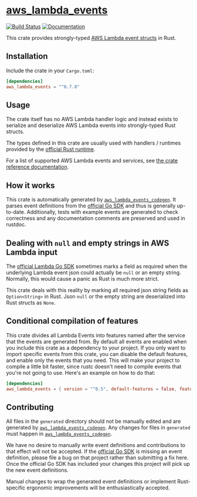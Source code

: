 # [aws_lambda_events](https://github.com/LegNeato/aws-lambda-events)

[![Build Status](https://travis-ci.org/LegNeato/aws-lambda-events.svg?branch=master)](https://travis-ci.org/LegNeato/aws-lambda-events)
[![Documentation](https://docs.rs/aws_lambda_events/badge.svg)](https://docs.rs/aws_lambda_events)

This crate provides strongly-typed [AWS Lambda event structs](https://docs.aws.amazon.com/lambda/latest/dg/invoking-lambda-function.html) in Rust.

## Installation

Include the crate in your `Cargo.toml`:

```toml
[dependencies]
aws_lambda_events = "^0.7.0"
```

## Usage

The crate itself has no AWS Lambda handler logic and instead exists to serialize
and deserialize AWS Lambda events into strongly-typed Rust structs.

The types
defined in this crate are usually used with handlers / runtimes provided by the [official Rust runtime](https://github.com/awslabs/aws-lambda-rust-runtime).

For a list of supported AWS Lambda events and services, see [the crate reference documentation](https://docs.rs/aws_lambda_events).

## How it works

This crate is automatically generated by [`aws_lambda_events_codegen`](https://github.com/LegNeato/aws-lambda-events/tree/master/aws_lambda_events_codegen). It parses event definitions from the [official Go SDK](https://github.com/aws/aws-lambda-go/tree/master/events) and thus is generally up-to-date. Additionally, tests with example events are generated to check correctness and any documentation comments are preserved and used in rustdoc.

## Dealing with `null` and empty strings in AWS Lambda input

The [official Lambda Go SDK](https://github.com/aws/aws-lambda-go/tree/master/events) sometimes marks a field as required when the underlying Lambda event json could actually be `null` or an empty string. Normally, this would cause a panic as Rust is much more strict.

This crate deals with this reality by marking all required json string fields as `Option<String>` in Rust. Json `null` or the empty string are deserialized into Rust structs as `None`.

## Conditional compilation of features

This crate divides all Lambda Events into features named after the service that the events are generated from. By default all events are enabled when you include this crate as a dependency to your project. If you only want to import specific events from this crate, you can disable the default features, and enable only the events that you need. This will make your project to compile a little bit faster, since rustc doesn't need to compile events that you're not going to use. Here's an example on how to do that:

```toml
[dependencies]
aws_lambda_events = { version = "^0.5", default-features = false, features = ["apigw", "alb"] }
```

## Contributing

All files in the `generated` directory should not be manually edited and are generated by [`aws_lambda_events_codegen`](https://github.com/LegNeato/aws-lambda-events/tree/master/aws_lambda_events_codegen). Any changes for files in `generated` must happen in [`aws_lambda_events_codegen`](https://github.com/LegNeato/aws-lambda-events/tree/master/aws_lambda_events_codegen).

We have no desire to manually write event definitions and contributions to that effect will not be accepted. If the [official Go SDK](https://github.com/aws/aws-lambda-go/tree/master/events) is missing an event definition, please file a bug on that project rather than submitting a fix here. Once the official Go SDK has included your changes this project will pick up the new event definitions.

Manual changes to wrap the generated event definitions or implement Rust-specific ergonomic improvements will be enthusiastically accepted.
